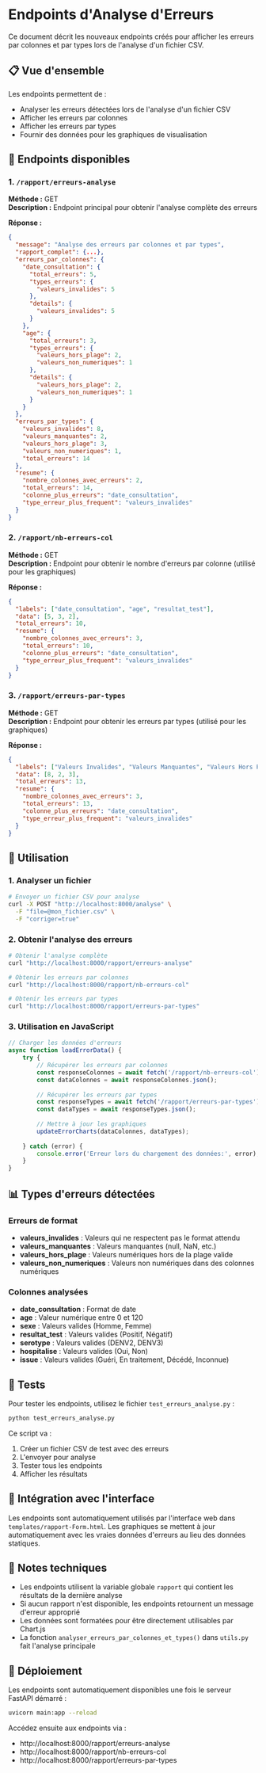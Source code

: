 # Endpoints d'Analyse d'Erreurs

Ce document décrit les nouveaux endpoints créés pour afficher les erreurs par colonnes et par types lors de l'analyse d'un fichier CSV.

## 📋 Vue d'ensemble

Les endpoints permettent de :
- Analyser les erreurs détectées lors de l'analyse d'un fichier CSV
- Afficher les erreurs par colonnes
- Afficher les erreurs par types
- Fournir des données pour les graphiques de visualisation

## 🔗 Endpoints disponibles

### 1. `/rapport/erreurs-analyse`

**Méthode :** GET  
**Description :** Endpoint principal pour obtenir l'analyse complète des erreurs

**Réponse :**
```json
{
  "message": "Analyse des erreurs par colonnes et par types",
  "rapport_complet": {...},
  "erreurs_par_colonnes": {
    "date_consultation": {
      "total_erreurs": 5,
      "types_erreurs": {
        "valeurs_invalides": 5
      },
      "details": {
        "valeurs_invalides": 5
      }
    },
    "age": {
      "total_erreurs": 3,
      "types_erreurs": {
        "valeurs_hors_plage": 2,
        "valeurs_non_numeriques": 1
      },
      "details": {
        "valeurs_hors_plage": 2,
        "valeurs_non_numeriques": 1
      }
    }
  },
  "erreurs_par_types": {
    "valeurs_invalides": 8,
    "valeurs_manquantes": 2,
    "valeurs_hors_plage": 3,
    "valeurs_non_numeriques": 1,
    "total_erreurs": 14
  },
  "resume": {
    "nombre_colonnes_avec_erreurs": 2,
    "total_erreurs": 14,
    "colonne_plus_erreurs": "date_consultation",
    "type_erreur_plus_frequent": "valeurs_invalides"
  }
}
```

### 2. `/rapport/nb-erreurs-col`

**Méthode :** GET  
**Description :** Endpoint pour obtenir le nombre d'erreurs par colonne (utilisé pour les graphiques)

**Réponse :**
```json
{
  "labels": ["date_consultation", "age", "resultat_test"],
  "data": [5, 3, 2],
  "total_erreurs": 10,
  "resume": {
    "nombre_colonnes_avec_erreurs": 3,
    "total_erreurs": 10,
    "colonne_plus_erreurs": "date_consultation",
    "type_erreur_plus_frequent": "valeurs_invalides"
  }
}
```

### 3. `/rapport/erreurs-par-types`

**Méthode :** GET  
**Description :** Endpoint pour obtenir les erreurs par types (utilisé pour les graphiques)

**Réponse :**
```json
{
  "labels": ["Valeurs Invalides", "Valeurs Manquantes", "Valeurs Hors Plage"],
  "data": [8, 2, 3],
  "total_erreurs": 13,
  "resume": {
    "nombre_colonnes_avec_erreurs": 3,
    "total_erreurs": 13,
    "colonne_plus_erreurs": "date_consultation",
    "type_erreur_plus_frequent": "valeurs_invalides"
  }
}
```

## 🔧 Utilisation

### 1. Analyser un fichier

```bash
# Envoyer un fichier CSV pour analyse
curl -X POST "http://localhost:8000/analyse" \
  -F "file=@mon_fichier.csv" \
  -F "corriger=true"
```

### 2. Obtenir l'analyse des erreurs

```bash
# Obtenir l'analyse complète
curl "http://localhost:8000/rapport/erreurs-analyse"

# Obtenir les erreurs par colonnes
curl "http://localhost:8000/rapport/nb-erreurs-col"

# Obtenir les erreurs par types
curl "http://localhost:8000/rapport/erreurs-par-types"
```

### 3. Utilisation en JavaScript

```javascript
// Charger les données d'erreurs
async function loadErrorData() {
    try {
        // Récupérer les erreurs par colonnes
        const responseColonnes = await fetch('/rapport/nb-erreurs-col');
        const dataColonnes = await responseColonnes.json();
        
        // Récupérer les erreurs par types
        const responseTypes = await fetch('/rapport/erreurs-par-types');
        const dataTypes = await responseTypes.json();
        
        // Mettre à jour les graphiques
        updateErrorCharts(dataColonnes, dataTypes);
        
    } catch (error) {
        console.error('Erreur lors du chargement des données:', error);
    }
}
```

## 📊 Types d'erreurs détectées

### Erreurs de format
- **valeurs_invalides** : Valeurs qui ne respectent pas le format attendu
- **valeurs_manquantes** : Valeurs manquantes (null, NaN, etc.)
- **valeurs_hors_plage** : Valeurs numériques hors de la plage valide
- **valeurs_non_numeriques** : Valeurs non numériques dans des colonnes numériques

### Colonnes analysées
- **date_consultation** : Format de date
- **age** : Valeur numérique entre 0 et 120
- **sexe** : Valeurs valides (Homme, Femme)
- **resultat_test** : Valeurs valides (Positif, Négatif)
- **serotype** : Valeurs valides (DENV2, DENV3)
- **hospitalise** : Valeurs valides (Oui, Non)
- **issue** : Valeurs valides (Guéri, En traitement, Décédé, Inconnue)

## 🧪 Tests

Pour tester les endpoints, utilisez le fichier `test_erreurs_analyse.py` :

```bash
python test_erreurs_analyse.py
```

Ce script va :
1. Créer un fichier CSV de test avec des erreurs
2. L'envoyer pour analyse
3. Tester tous les endpoints
4. Afficher les résultats

## 🔄 Intégration avec l'interface

Les endpoints sont automatiquement utilisés par l'interface web dans `templates/rapport-Form.html`. Les graphiques se mettent à jour automatiquement avec les vraies données d'erreurs au lieu des données statiques.

## 📝 Notes techniques

- Les endpoints utilisent la variable globale `rapport` qui contient les résultats de la dernière analyse
- Si aucun rapport n'est disponible, les endpoints retournent un message d'erreur approprié
- Les données sont formatées pour être directement utilisables par Chart.js
- La fonction `analyser_erreurs_par_colonnes_et_types()` dans `utils.py` fait l'analyse principale

## 🚀 Déploiement

Les endpoints sont automatiquement disponibles une fois le serveur FastAPI démarré :

```bash
uvicorn main:app --reload
```

Accédez ensuite aux endpoints via :
- http://localhost:8000/rapport/erreurs-analyse
- http://localhost:8000/rapport/nb-erreurs-col
- http://localhost:8000/rapport/erreurs-par-types 